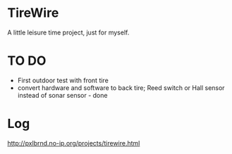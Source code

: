TireWire
========

A little leisure time project, just for myself.

TO DO
=====

- First outdoor test with front tire
- convert hardware and software to back tire; Reed switch or Hall sensor instead of sonar sensor - done

Log
===
http://pxlbrnd.no-ip.org/projects/tirewire.html
